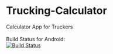 # Trucking-Calculator
Calculator App for Truckers
<br><br>
Build Status for Android:
<br>
[![Build Status](https://disgaeax.visualstudio.com/Bare-Minimum-Studios-Trucking-Calculator/_apis/build/status/Bare-Minimum-Studios.Trucking-Calculator)](https://disgaeax.visualstudio.com/Bare-Minimum-Studios-Trucking-Calculator/_build/latest?definitionId=4)
